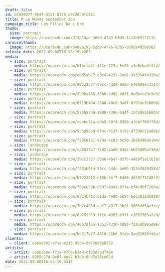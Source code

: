 ```yaml
---
draft: false
id: bfd39077-0537-413f-8175-a9c2dc9fc421
title: M Le Monde September Zoe
campaign_title: L﻿es Filles De L'Ère
thumb:
  size: portrait
  image: https://ucarecdn.com/d13c10ce-366d-4fb3-b0d3-1c12d89f27c3/
carouselthumb:
  image: https://ucarecdn.com/6492a193-52d9-4776-93b5-8695a4059058/
release_date: 2022-09-08T16:53:19.426Z
media:
  - size: portrait
    media: https://ucarecdn.com/b1bcfd4f-1f1e-427a-8e22-a1e0eba4f4fd/
  - size: portrait
    media: https://ucarecdn.com/cdd5ab27-c3c8-4232-9cd1-393354fa32be/
  - size: portrait
    media: https://ucarecdn.com/9033253f-09cc-4dd8-936d-540089ec1314/
  - size: portrait
    media: https://ucarecdn.com/2c98a433-3380-4d02-bd21-0a0bfcc9c9c3/
  - size: portrait
    media: https://ucarecdn.com/6719b404-288d-48e8-9a87-8f91ae5e00b6/
  - size: portrait
    media: https://ucarecdn.com/525baaa9-1088-4396-a34f-12c8d61666b5/
  - size: portrait
    media: https://ucarecdn.com/ceebc57a-dda5-40f4-8280-afdbf766ff04/
  - size: portrait
    media: https://ucarecdn.com/5cbd95bd-0f4c-4137-9192-df299c12a096/
  - size: portrait
    media: https://ucarecdn.com/f28507a1-979a-4c03-9c50-1b88490de194/
  - size: landscape
    media: https://ucarecdn.com/ca6637a7-7fd2-4a60-83de-bb01695af38d/
  - size: landscape
    media: https://ucarecdn.com/3b7c3c67-36a6-4be7-927b-ee60f1a11618/
  - size: portrait
    media: https://ucarecdn.com/f28ab614-89cc-44dc-be69-323e2620458d/
  - size: portrait
    media: https://ucarecdn.com/b72212f2-e18b-4ef7-8d80-d629f712d8f9/
  - size: portrait
    media: https://ucarecdn.com/f59e65de-0c87-4881-b77e-bf4cd0f7203e/
  - size: portrait
    media: https://ucarecdn.com/6324b41c-51da-4e80-bb8f-bdb3832db820/
  - size: portrait
    media: https://ucarecdn.com/7b2c493d-eaf7-4317-9b91-3855d654e3ce/
  - size: portrait
    media: https://ucarecdn.com/6a759953-1fce-4953-b3ff-ef637365a2c0/
  - size: portrait
    media: https://ucarecdn.com/46b7df65-1361-4330-bd86-f3a50b965e8e/
  - size: portrait
    media: https://ucarecdn.com/be217b77-4016-41b6-9fab-5ad52693fd4a/
clients:
  - client: e569a382-a71e-4213-95d4-09720d2eb352
artists:
  - artist: caab2bee-f71a-47c6-b349-cf33d263f48e
  - artist: d965c27d-9e0f-4ea7-b3db-6bd7a78ce65d
date: 2022-09-08T16:53:19.431Z
---
```

